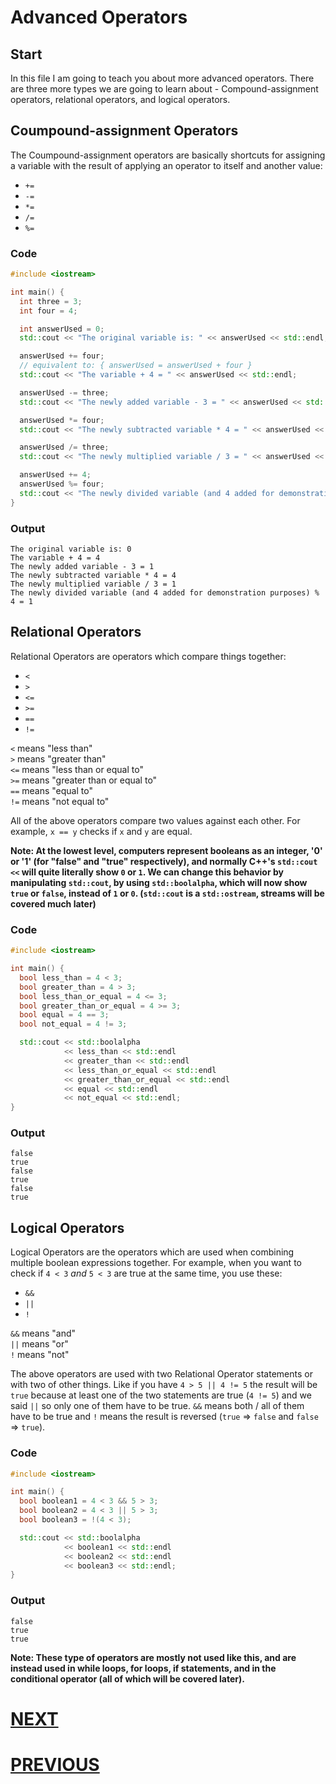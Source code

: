 # Advanced Operators

## Start

In this file I am going to teach you about more advanced operators. There are three more types we are going to learn about - Compound-assignment operators, relational operators, and logical operators.

## Coumpound-assignment Operators

The Coumpound-assignment operators are basically shortcuts for assigning a variable with the result of applying an operator to itself and another value:

- `+=`
- `-=`
- `*=`
- `/=`
- `%=`

### Code

```cpp
#include <iostream>

int main() {
  int three = 3;
  int four = 4;

  int answerUsed = 0;
  std::cout << "The original variable is: " << answerUsed << std::endl;

  answerUsed += four;
  // equivalent to: { answerUsed = answerUsed + four }
  std::cout << "The variable + 4 = " << answerUsed << std::endl;

  answerUsed -= three;
  std::cout << "The newly added variable - 3 = " << answerUsed << std::endl;

  answerUsed *= four;
  std::cout << "The newly subtracted variable * 4 = " << answerUsed << std::endl;

  answerUsed /= three;
  std::cout << "The newly multiplied variable / 3 = " << answerUsed << std::endl;

  answerUsed += 4;
  answerUsed %= four;
  std::cout << "The newly divided variable (and 4 added for demonstration purposes) % 4 = " << answerUsed << std::endl;
}
```

### Output

```shell
The original variable is: 0
The variable + 4 = 4
The newly added variable - 3 = 1
The newly subtracted variable * 4 = 4
The newly multiplied variable / 3 = 1
The newly divided variable (and 4 added for demonstration purposes) % 4 = 1
```

## Relational Operators

Relational Operators are operators which compare things together:

- `<`
- `>`
- `<=`
- `>=`
- `==`
- `!=`

`<` means "less than" \
`>` means "greater than" \
`<=` means "less than or equal to" \
`>=` means "greater than or equal to" \
`==` means "equal to" \
`!=` means "not equal to"

All of the above operators compare two values against each other. For example, `x == y` checks if `x` and `y` are equal.

**Note: At the lowest level, computers represent booleans as an integer, '0' or '1' (for "false" and "true" respectively), and normally C++'s `std::cout <<` will quite literally show `0` or `1`. We can change this behavior by manipulating `std::cout`, by using `std::boolalpha`, which will now show `true` or `false`, instead of `1` or `0`. (`std::cout` is a `std::ostream`, streams will be covered much later)**

### Code

```cpp
#include <iostream>

int main() {
  bool less_than = 4 < 3;
  bool greater_than = 4 > 3;
  bool less_than_or_equal = 4 <= 3;
  bool greater_than_or_equal = 4 >= 3;
  bool equal = 4 == 3;
  bool not_equal = 4 != 3;

  std::cout << std::boolalpha
            << less_than << std::endl
            << greater_than << std::endl
            << less_than_or_equal << std::endl
            << greater_than_or_equal << std::endl
            << equal << std::endl
            << not_equal << std::endl;
}
```

### Output

```shell
false
true
false
true
false
true
```

## Logical Operators

Logical Operators are the operators which are used when combining multiple boolean expressions together. For example, when you want to check if `4 < 3` _and_ `5 < 3` are true at the same time, you use these:

- `&&`
- `||`
- `!`

`&&` means "and" \
`||` means "or" \
`!` means "not"

The above operators are used with two Relational Operator statements or with two of other things. Like if you have `4 > 5 || 4 != 5` the result will be `true` because at least one of the two statements are true (`4 != 5`) and we said `||` so only one of them have to be true. `&&` means both / all of them have to be true and `!` means the result is reversed (`true` => `false` and `false` => `true`).

### Code

```cpp
#include <iostream>

int main() {
  bool boolean1 = 4 < 3 && 5 > 3;
  bool boolean2 = 4 < 3 || 5 > 3;
  bool boolean3 = !(4 < 3);

  std::cout << std::boolalpha
            << boolean1 << std::endl
            << boolean2 << std::endl
            << boolean3 << std::endl;
}
```

### Output

```shell
false
true
true
```

**Note: These type of operators are mostly not used like this, and are instead used in while loops, for loops, if statements, and in the conditional operator (all of which will be covered later).**

# [NEXT]()

# [PREVIOUS](3.%20Operators.md)
